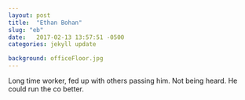 ```yaml
---
layout: post
title:  "Ethan Bohan"
slug: "eb"
date:   2017-02-13 13:57:51 -0500
categories: jekyll update

background: officeFloor.jpg
---
```

Long time worker, fed up with others passing him. Not being heard. He could run the co better.
